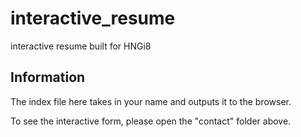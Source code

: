 # interactive_resume
interactive resume built for HNGi8


## Information

The index file here takes in your name and outputs it to the browser.

To see the interactive form, please open the "contact" folder above.
